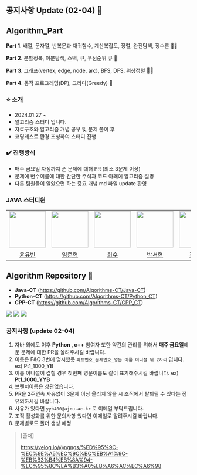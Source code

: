 ## 공지사항 Update (02-04) 👋

## Algorithm_Part

**Part 1**. 배열, 문자열, 반복문과 재귀함수, 계산복잡도, 정렬, 완전탐색, 정수론 🙋‍♀️

**Part 2**. 분할정복, 이분탐색, 스택, 큐, 우선순위 큐 🌈

**Part 3**. 그래프(vertex, edge, node, arc), BFS, DFS, 위상정렬 👩‍💻

**Part 4**. 동적 프로그래밍(DP), 그리디(Greedy) 🍿

###  ⭐️ 소개

- 2024.01.27 ~
- 알고리즘 스터디 입니다.
- 자료구조와 알고리즘 개념 공부 및 문제 풀이 후
- 코딩테스트 환경 조성하여 스터디 진행 

### ✔️ 진행방식

- 매주 금요일 자정까지 푼 문제에 대해 PR (최소 3문제 이상)
- 문제에 변수이름에 대한 간단한 주석과 코드 아래에 알고리즘 설명
- 다른 팀원들이 알았으면 하는 중요 개념 md 파일 update 환영

### JAVA 스터디원

<table>
  <tr>
    <td align="center"><a href="https://github.com/yybmion"><img src="https://github.com/Algorithms-CT/.github/assets/113106136/430f9478-44ec-45c7-8cf8-84b4c052fce2
" width="100px;" alt=""/><sub></sub></a></td>
    <td align="center"><a href="https://github.com/limjunhyuk97"><img src="https://avatars.githubusercontent.com/u/59442344?v=4" width="100px;" alt=""/><sub></sub></a></td>
    <td align="center"><a href="https://github.com/llocr"><img src="https://avatars.githubusercontent.com/u/114149212?v=4" width="100px;" alt=""/><sub></sub></a></td>
    <td align="center"><a href="https://github.com/99hyeon"><img src="https://avatars.githubusercontent.com/u/114418850?v=4" width="100px;" alt=""/><sub></sub></a></td>
    <td align="center"><a href="https://github.com/kimjiheej"><img src="https://avatars.githubusercontent.com/u/66732343?v=4" width="100px;" alt=""/><sub></sub></a></td>
    <td align="center"><a href="https://github.com/jjeonghak"><img src="https://avatars.githubusercontent.com/u/77607258?v=4" width="100px;" alt=""/><sub></sub></a></td>
    <td align="center"><a href="https://github.com/hmyeonge"><img src="https://avatars.githubusercontent.com/u/140158384?v=4" width="100px;" alt=""/><sub></sub></a></td>
    <td align="center"><a href="https://github.com/MinhoJJang"><img src="https://avatars.githubusercontent.com/u/84257033?v=4" width="100px;" alt=""/><sub></sub></a></td>


  

  </tr>
    <tr>
    <td align="center"><a href="https://github.com/yybmion">윤유빈</a></td>
    <td align="center"><a href="https://github.com/limjunhyuk97">임준혁</a></td>
    <td align="center"><a href="https://github.com/llocr">희수</a></td>
    <td align="center"><a href="https://github.com/99hyeon">박서현</a></td>
    <td align="center"><a href="https://github.com/kimjiheej">김지희</a></td>
    <td align="center"><a href="https://github.com/jjeonghak">김정한</a></td>
    <td align="center"><a href="https://github.com/hmyeonge">장해명</a></td>
    <td align="center"><a href="https://github.com/MinhoJJang">장민호</a></td>
  </tr>
</table>

## Algorithm Repository 🧙
- **Java-CT** (https://github.com/Algorithms-CT/Java-CT)
- **Python-CT** (https://github.com/Algorithms-CT/Python_CT)
- **CPP-CT** (https://github.com/Algorithms-CT/CPP_CT)

<img src="https://img.shields.io/badge/JAVA-FF160B?style=for-the-badge&logo=java&logoColor=white"> <img src="https://img.shields.io/badge/C++-512BD4?style=for-the-badge&logo=cplusplus&logoColor=white"/> <img src="https://img.shields.io/badge/Python-00599C?style=for-the-badge&logo=Python&logoColor=white"/>

### 공지사항 (update 02-04)
1. 자바 외에도 이후 **Python , c++** 참여자 또한 약간의 관리를 위해서 **매주 금요일**에 푼 문제에 대한 PR을 올려주시길 바랍니다. 
2. 이름은 F&Q 3번에 명시했듯 `파트번호_문제번호_영문 이름 이니셜 뒤 2자리` 입니다. ex) Pt1_1000_YB
3. 이름 이니셜이 겹칠 경우 첫번째 영문이름도 같이 표기해주시길 바랍니다. ex) **Pt1_1000_YYB**
4. 브랜치이름은 상관없습니다.
5. PR을 2주연속 사유없이 3문제 이상 올리지 않을 시 조직에서 탈퇴될 수 있다는 점 유의하시길 바랍니다.
6. 사유가 있다면 `yyb400@ajou.ac.kr` 로 이메일 부탁드립니다.
7. 조직 활성화를 위한 문의사항 있다면 이메일로 알려주시길 바랍니다.
8. 문제별로도 폴더 생성 예정


> [출처]
> 
> https://velog.io/@ngngs/%ED%95%9C-%EC%9E%A5%EC%9C%BC%EB%A1%9C-%EB%B3%B4%EB%8A%94-%EC%95%8C%EA%B3%A0%EB%A6%AC%EC%A6%98

<!--

**Here are some ideas to get you started:**

🙋‍♀️ A short introduction - what is your organization all about?
🌈 Contribution guidelines - how can the community get involved?
👩‍💻 Useful resources - where can the community find your docs? Is there anything else the community should know?
🍿 Fun facts - what does your team eat for breakfast?
🧙 Remember, you can do mighty things with the power of [Markdown](https://docs.github.com/github/writing-on-github/getting-started-with-writing-and-formatting-on-github/basic-writing-and-formatting-syntax)
-->
